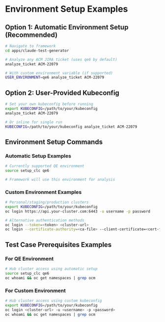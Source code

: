 # Environment Setup Examples

## Option 1: Automatic Environment Setup (Recommended)

```bash
# Navigate to framework
cd apps/claude-test-generator

# Analyze any ACM JIRA ticket (uses qe6 by default)
analyze_ticket ACM-22079

# With custom environment variable (if supported)
USER_ENVIRONMENT=qe6 analyze_ticket ACM-22079
```

## Option 2: User-Provided Kubeconfig

```bash
# Set your own kubeconfig before running
export KUBECONFIG=/path/to/your/kubeconfig
analyze_ticket ACM-22079

# Or inline for single run
KUBECONFIG=/path/to/your/kubeconfig analyze_ticket ACM-22079
```

## Environment Setup Commands

### Automatic Setup Examples
```bash
# Currently supported QE environment
source setup_clc qe6

# Framework will use this environment for analysis
```

### Custom Environment Examples
```bash
# Personal/staging/production clusters
export KUBECONFIG=/path/to/your/kubeconfig
oc login https://api.your-cluster.com:6443 -u username -p password

# Alternative authentication methods
oc login --token=<token> <cluster-url>
oc login --certificate-authority=<ca-file> --client-certificate=<cert-file> --client-key=<key-file> <cluster-url>
```

## Test Case Prerequisites Examples

### For QE Environment
```bash
# Hub cluster access using automatic setup
source setup_clc qe6
oc whoami && oc get namespaces | grep ocm
```

### For Custom Environment  
```bash
# Hub cluster access using custom kubeconfig
export KUBECONFIG=/path/to/your/kubeconfig
oc login <cluster-url> -u <username> -p <password>
oc whoami && oc get namespaces | grep ocm
```